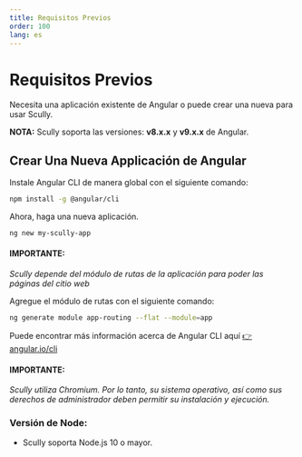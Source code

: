 ```yaml
---
title: Requisitos Previos
order: 100
lang: es
---
```


# Requisitos Previos

Necesita una aplicación existente de Angular o puede crear una nueva para usar Scully.

**NOTA:** Scully soporta las versiones: **v8.x.x** y **v9.x.x** de Angular.

## Crear Una Nueva Applicación de Angular

Instale Angular CLI de manera global con el siguiente comando:

```bash
npm install -g @angular/cli
```

Ahora, haga una nueva aplicación.

```bash
ng new my-scully-app
```

#### IMPORTANTE:

_Scully depende del módulo de rutas de la aplicación para poder las páginas del citio web_

Agregue el módulo de rutas con el siguiente comando:

```bash
ng generate module app-routing --flat --module=app
```

Puede encontrar más información acerca de Angular CLI aquí [👉 angular.io/cli](https://angular.io/cli)

#### IMPORTANTE:

_Scully utiliza Chromium. Por lo tanto, su sistema operativo, así como sus derechos de administrador deben permitir su instalación y ejecución._

### Versión de Node:

- Scully soporta Node.js 10 o mayor.
